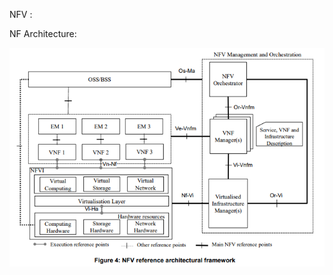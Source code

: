 




NFV :



NF Architecture:

![Optional Text](https://github.com/kesavand/nfv/blob/master/Images/NFV_Architectural_framework.PNG)
